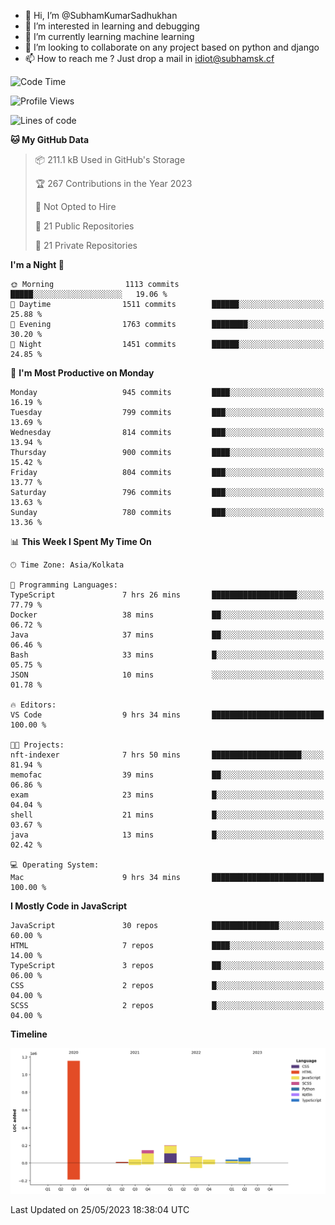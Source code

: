 - 👋 Hi, I’m @SubhamKumarSadhukhan
- 👀 I’m interested in learning and debugging
- 🌱 I’m currently learning machine learning
- 💞️ I’m looking to collaborate on any project based on python and django
- 📫 How to reach me ?
      Just drop a mail in idiot@subhamsk.cf

<!---
SubhamKumarSadhukhan/SubhamKumarSadhukhan is a ✨ special ✨ repository because its `README.md` (this file) appears on your GitHub profile.
You can click the Preview link to take a look at your changes.
--->


<!--START_SECTION:waka-->
![Code Time](http://img.shields.io/badge/Code%20Time-1%2C212%20hrs%2046%20mins-blue)

![Profile Views](http://img.shields.io/badge/Profile%20Views-24-blue)

![Lines of code](https://img.shields.io/badge/From%20Hello%20World%20I%27ve%20Written-1.8%20million%20lines%20of%20code-blue)

**🐱 My GitHub Data** 

> 📦 211.1 kB Used in GitHub's Storage 
 > 
> 🏆 267 Contributions in the Year 2023
 > 
> 🚫 Not Opted to Hire
 > 
> 📜 21 Public Repositories 
 > 
> 🔑 21 Private Repositories 
 > 
**I'm a Night 🦉** 

```text
🌞 Morning                1113 commits        █████░░░░░░░░░░░░░░░░░░░░   19.06 % 
🌆 Daytime                1511 commits        ██████░░░░░░░░░░░░░░░░░░░   25.88 % 
🌃 Evening                1763 commits        ████████░░░░░░░░░░░░░░░░░   30.20 % 
🌙 Night                  1451 commits        ██████░░░░░░░░░░░░░░░░░░░   24.85 % 
```
📅 **I'm Most Productive on Monday** 

```text
Monday                   945 commits         ████░░░░░░░░░░░░░░░░░░░░░   16.19 % 
Tuesday                  799 commits         ███░░░░░░░░░░░░░░░░░░░░░░   13.69 % 
Wednesday                814 commits         ███░░░░░░░░░░░░░░░░░░░░░░   13.94 % 
Thursday                 900 commits         ████░░░░░░░░░░░░░░░░░░░░░   15.42 % 
Friday                   804 commits         ███░░░░░░░░░░░░░░░░░░░░░░   13.77 % 
Saturday                 796 commits         ███░░░░░░░░░░░░░░░░░░░░░░   13.63 % 
Sunday                   780 commits         ███░░░░░░░░░░░░░░░░░░░░░░   13.36 % 
```


📊 **This Week I Spent My Time On** 

```text
🕑︎ Time Zone: Asia/Kolkata

💬 Programming Languages: 
TypeScript               7 hrs 26 mins       ███████████████████░░░░░░   77.79 % 
Docker                   38 mins             ██░░░░░░░░░░░░░░░░░░░░░░░   06.72 % 
Java                     37 mins             ██░░░░░░░░░░░░░░░░░░░░░░░   06.46 % 
Bash                     33 mins             █░░░░░░░░░░░░░░░░░░░░░░░░   05.75 % 
JSON                     10 mins             ░░░░░░░░░░░░░░░░░░░░░░░░░   01.78 % 

🔥 Editors: 
VS Code                  9 hrs 34 mins       █████████████████████████   100.00 % 

🐱‍💻 Projects: 
nft-indexer              7 hrs 50 mins       ████████████████████░░░░░   81.94 % 
memofac                  39 mins             ██░░░░░░░░░░░░░░░░░░░░░░░   06.86 % 
exam                     23 mins             █░░░░░░░░░░░░░░░░░░░░░░░░   04.04 % 
shell                    21 mins             █░░░░░░░░░░░░░░░░░░░░░░░░   03.67 % 
java                     13 mins             █░░░░░░░░░░░░░░░░░░░░░░░░   02.42 % 

💻 Operating System: 
Mac                      9 hrs 34 mins       █████████████████████████   100.00 % 
```

**I Mostly Code in JavaScript** 

```text
JavaScript               30 repos            ███████████████░░░░░░░░░░   60.00 % 
HTML                     7 repos             ████░░░░░░░░░░░░░░░░░░░░░   14.00 % 
TypeScript               3 repos             ██░░░░░░░░░░░░░░░░░░░░░░░   06.00 % 
CSS                      2 repos             █░░░░░░░░░░░░░░░░░░░░░░░░   04.00 % 
SCSS                     2 repos             █░░░░░░░░░░░░░░░░░░░░░░░░   04.00 % 
```



**Timeline**

![Lines of Code chart](https://raw.githubusercontent.com/SubhamKumarSadhukhan/SubhamKumarSadhukhan/main/assets/bar_graph.png)


 Last Updated on 25/05/2023 18:38:04 UTC
<!--END_SECTION:waka-->
